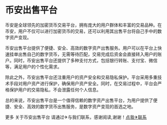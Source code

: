 # 币安出售平台

币安是全球领先的加密货币交易平台，拥有庞大的用户群体和丰富的交易品种。在币安，用户不仅可以进行加密货币的交易，还可以利用其出售平台将自己手中的数字资产变现。

币安出售平台提供了便捷、安全、高效的数字资产出售服务。用户可以在平台上快速挂单出售自己的数字货币，无需等待匹配，交易完成后资金会直接转入用户的账户。同时，币安出售平台还提供了多种支付方式，包括银行转账、支付宝、微信等，满足用户的个性化需求。

除此之外，币安出售平台还注重用户的资产安全和交易隐私保护。平台采用多重技术手段对用户资产进行保护，确保用户资产安全。同时，在交易过程中，平台会严格保护用户的交易隐私，不会泄露任何个人信息。

总的来说，币安出售平台是一个值得信赖的数字资产出售平台，为用户提供了便捷、安全、高效的数字货币出售服务，是数字资产变现的首选之地。

更多 关于币安出售平台 请通过✈与我们联系，感谢阅读,谢谢！[点我✈联系](https://lm.k02.cc)